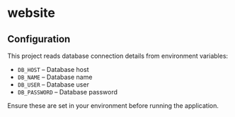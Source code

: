 # website

## Configuration

This project reads database connection details from environment variables:

- `DB_HOST` – Database host
- `DB_NAME` – Database name
- `DB_USER` – Database user
- `DB_PASSWORD` – Database password

Ensure these are set in your environment before running the application.
